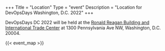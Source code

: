 +++
Title = "Location"
Type = "event"
Description = "Location for DevOpsDays Washington, D.C. 2022"
+++

DevOpsDays DC 2022 will be held at the
[Ronald Reagan Building and International Trade Center](https://itcdc.com/) at 1300 Pennsylvania Ave NW, Washington, D.C. 20004.

{{< event_map >}}

<p>
  &nbsp;
</p>
